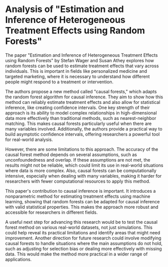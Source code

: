 # Analysis of "Estimation and Inference of Heterogeneous Treatment Effects using Random Forests"

The paper "Estimation and Inference of Heterogeneous Treatment Effects using Random Forests" by Stefan Wager and Susan Athey explores how random forests can be used to estimate treatment effects that vary across individuals. This is important in fields like personalized medicine and targeted marketing, where it is necessary to understand how different people might respond to a treatment or intervention.

The authors propose a new method called "causal forests," which adapts the random forest algorithm for causal inference. They aim to show how this method can reliably estimate treatment effects and also allow for statistical inference, like creating confidence intervals. One key strength of their approach is its ability to model complex relationships in high-dimensional data more effectively than traditional methods, such as nearest-neighbor matching. This makes causal forests particularly useful when there are many variables involved. Additionally, the authors provide a practical way to build asymptotic confidence intervals, offering researchers a powerful tool for real-world analysis.

However, there are some limitations to this approach. The accuracy of the causal forest method depends on several assumptions, such as unconfoundedness and overlap. If these assumptions are not met, the results might not be reliable, which could limit its use in real-world situations where data is more complex. Also, causal forests can be computationally intensive, especially when dealing with many variables, making it harder for researchers with fewer computational resources to apply this method.

This paper's contribution to causal inference is important. It introduces a nonparametric method for estimating treatment effects using machine learning, showing that random forests can be adapted for causal inference with valid statistical properties. This makes the approach more robust and accessible for researchers in different fields.

A useful next step for advancing this research would be to test the causal forest method on various real-world datasets, not just simulations. This could help reveal its practical limitations and identify areas that might need improvement. Another direction for future research could involve modifying causal forests to handle situations where the main assumptions do not hold, such as adjusting for selection bias or dealing more effectively with missing data. This would make the method more practical in a wider range of applications.
